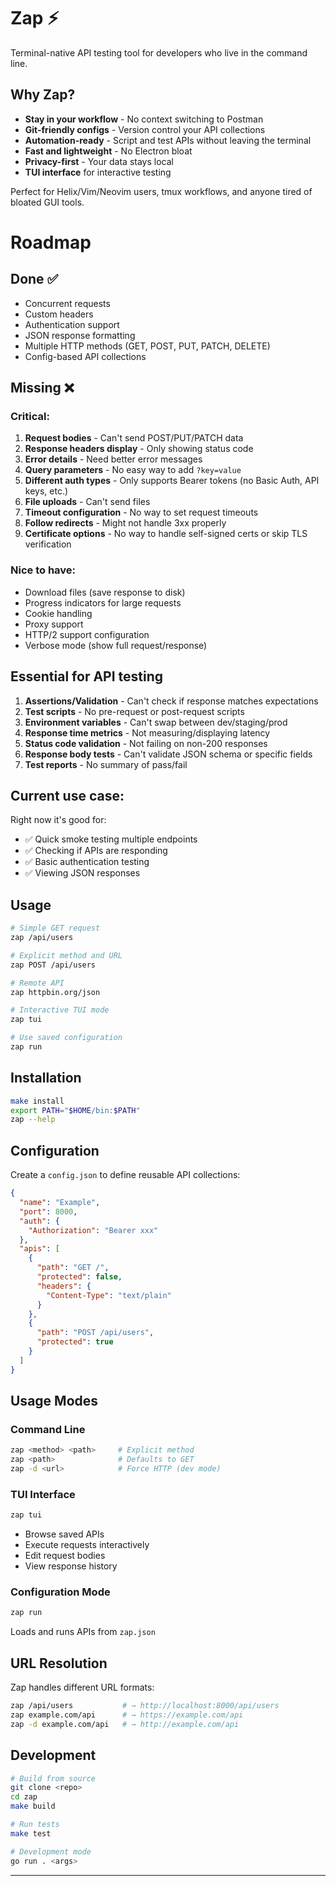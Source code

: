 # Zap ⚡

Terminal-native API testing tool for developers who live in the command line.

## Why Zap?

- **Stay in your workflow** - No context switching to Postman
- **Git-friendly configs** - Version control your API collections
- **Automation-ready** - Script and test APIs without leaving the terminal
- **Fast and lightweight** - No Electron bloat
- **Privacy-first** - Your data stays local
- **TUI interface** for interactive testing

Perfect for Helix/Vim/Neovim users, tmux workflows, and anyone tired of bloated GUI tools.

# Roadmap

## Done ✅
- Concurrent requests
- Custom headers
- Authentication support
- JSON response formatting
- Multiple HTTP methods (GET, POST, PUT, PATCH, DELETE)
- Config-based API collections

## Missing ❌

### Critical:
1. **Request bodies** - Can't send POST/PUT/PATCH data
2. **Response headers display** - Only showing status code
3. **Error details** - Need better error messages
4. **Query parameters** - No easy way to add `?key=value`
5. **Different auth types** - Only supports Bearer tokens (no Basic Auth, API keys, etc.)
6. **File uploads** - Can't send files
7. **Timeout configuration** - No way to set request timeouts
8. **Follow redirects** - Might not handle 3xx properly
9. **Certificate options** - No way to handle self-signed certs or skip TLS verification

### Nice to have:
- Download files (save response to disk)
- Progress indicators for large requests
- Cookie handling
- Proxy support
- HTTP/2 support configuration
- Verbose mode (show full request/response)

## Essential for API testing

1. **Assertions/Validation** - Can't check if response matches expectations
2. **Test scripts** - No pre-request or post-request scripts
3. **Environment variables** - Can't swap between dev/staging/prod
4. **Response time metrics** - Not measuring/displaying latency
5. **Status code validation** - Not failing on non-200 responses
6. **Response body tests** - Can't validate JSON schema or specific fields
7. **Test reports** - No summary of pass/fail

## Current use case:

Right now it's good for:
- ✅ Quick smoke testing multiple endpoints
- ✅ Checking if APIs are responding
- ✅ Basic authentication testing
- ✅ Viewing JSON responses

## Usage

```bash
# Simple GET request
zap /api/users

# Explicit method and URL  
zap POST /api/users

# Remote API
zap httpbin.org/json

# Interactive TUI mode
zap tui

# Use saved configuration
zap run
```

## Installation

```bash
make install
export PATH="$HOME/bin:$PATH"
zap --help
```

## Configuration

Create a `config.json` to define reusable API collections:

```json
{
  "name": "Example",
  "port": 8000,
  "auth": {
    "Authorization": "Bearer xxx"
  },
  "apis": [
    {
      "path": "GET /",
      "protected": false,
      "headers": {
        "Content-Type": "text/plain"
      }
    },
    {
      "path": "POST /api/users",
      "protected": true
    }
  ]
}

```

## Usage Modes

### Command Line
```bash
zap <method> <path>     # Explicit method
zap <path>              # Defaults to GET
zap -d <url>            # Force HTTP (dev mode)
```

### TUI Interface
```bash
zap tui
```
- Browse saved APIs
- Execute requests interactively  
- Edit request bodies
- View response history

### Configuration Mode
```bash
zap run
```
Loads and runs APIs from `zap.json`

## URL Resolution

Zap handles different URL formats:

```bash
zap /api/users           # → http://localhost:8000/api/users
zap example.com/api      # → https://example.com/api  
zap -d example.com/api   # → http://example.com/api
```

## Development

```bash
# Build from source
git clone <repo>
cd zap
make build

# Run tests  
make test

# Development mode
go run . <args>
```
---

